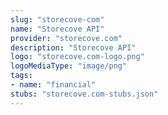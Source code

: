 ```yaml
---
slug: "storecove-com"
name: "Storecove API"
provider: "storecove.com"
description: "Storecove API"
logo: "storecove.com-logo.png"
logoMediaType: "image/png"
tags:
- name: "financial"
stubs: "storecove.com-stubs.json"
---
```

